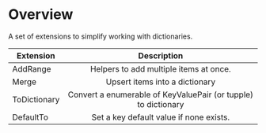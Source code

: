 # Overview
A set of extensions to simplify working with dictionaries.

|Extension|Description|
|    ---  |   :---:   |
|AddRange| Helpers to add multiple items at once.|
|Merge | Upsert items into a dictionary |
|ToDictionary| Convert a enumerable of KeyValuePair (or tupple) to dictionary |
|DefaultTo| Set a key default value if none exists.|